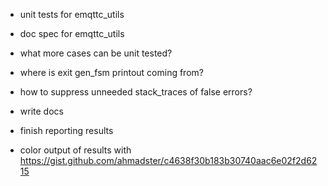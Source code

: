 - unit tests for emqttc_utils
- doc spec for emqttc_utils

- what more cases can be unit tested?
- where is exit gen_fsm printout coming from?
- how to suppress unneeded stack_traces of false errors?

- write docs
- finish reporting results

- color output of results with
https://gist.github.com/ahmadster/c4638f30b183b30740aac6e02f2d6215
